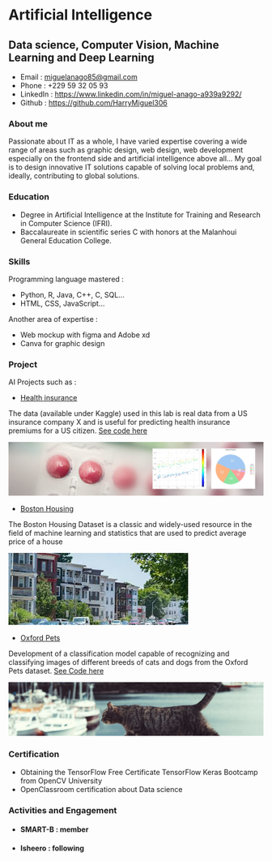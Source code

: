 # Artificial Intelligence

## Data science, Computer Vision, Machine Learning and Deep Learning

- Email : miguelanago85@gmail.com
- Phone : +229 59 32 05 93
- LinkedIn : https://www.linkedin.com/in/miguel-anago-a939a9292/
- Github : https://github.com/HarryMiguel306

### About me

Passionate about IT as a whole, I have varied expertise covering a wide range of areas such as graphic design, web design, web development especially on the frontend side and artificial intelligence above all... My goal is to design innovative IT solutions capable of solving local problems and, ideally, contributing to global solutions.

### Education

- Degree in Artificial Intelligence at the Institute for Training and Research in Computer Science (IFRI).
- Baccalaureate in scientific series C with honors at the Malanhoui General Education College.

### Skills
Programming language mastered :
- Python, R, Java, C++, C, SQL...
- HTML, CSS, JavaScript...

Another area of ​​expertise :
- Web mockup with figma and Adobe xd
- Canva for graphic design

### Project
AI Projects such as :
- [Health insurance](https://www.kaggle.com/datasets/teertha/ushealthinsurancedataset)

The data (available under Kaggle) used in this lab is real data from a US insurance company X and is useful for predicting health insurance premiums for a US citizen. [See code here](https://github.com/HarryMiguel306/harryboss85.github.io/blob/main/ProjetML.ipynb)

![Health](dataset-cover.jpg)

- [Boston Housing](https://www.kaggle.com/datasets/arunjangir245/boston-housing-dataset)

The Boston Housing Dataset is a classic and widely-used resource in the field of machine learning and statistics that are used to predict average price of a house

![Housing](téléchargement.jpg)

- [Oxford Pets](https://www.kaggle.com/datasets/tanlikesmath/the-oxfordiiit-pet-dataset)

Development of a classification model capable of recognizing and classifying images of different breeds of cats and dogs from the Oxford Pets dataset. [See Code here](https://colab.research.google.com/drive/1gkLR0y59QtVxLVzO8h0jSZVKQRqn2rbV?hl=fr#scrollTo=N7b727NEalyf)

![Pets](ox.jpg)

### Certification 

- Obtaining the TensorFlow Free Certificate TensorFlow Keras Bootcamp from OpenCV University
- OpenClassroom certification about Data science

### Activities and Engagement
- #### SMART-B : member
- #### Isheero : following



 

